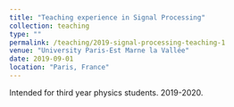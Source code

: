 ```yaml
---
title: "Teaching experience in Signal Processing"
collection: teaching
type: ""
permalink: /teaching/2019-signal-processing-teaching-1
venue: "University Paris-Est Marne la Vallée"
date: 2019-09-01
location: "Paris, France"
---
```


Intended for third year physics students. 2019-2020.
